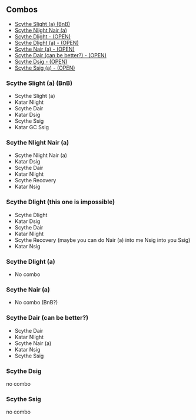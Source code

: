 ## Combos
- [Scythe Slight (a) (BnB)](#scythe-slight-a-bnb)
- [Scythe Nlight Nair (a)](#scythe-nlight-nair-a)
- [Scythe Dlight - (OPEN)](#scythe-dlight-this-one-is-impossible)
- [Scythe Dlight (a) - (OPEN)](#scythe-dlight-a)
- [Scythe Nair (a) - (OPEN)](#scythe-nair-a)
- [Scythe Dair (can be better?) - (OPEN)](#scythe-dair-can-be-better)
- [Scythe Dsig - (OPEN)](#scythe-dsig)
- [Scythe Ssig (a) - (OPEN)](#scythe-ssig)

### Scythe Slight (a) (BnB)
- Scythe Slight (a)
- Katar Nlight
- Scythe Dair
- Katar Dsig
- Scythe Ssig
- Katar GC Ssig

### Scythe Nlight Nair (a)
- Scythe Nlight Nair (a)
- Katar Dsig
- Scythe Dair
- Katar Nlight
- Scythe Recovery
- Katar Nsig

### Scythe Dlight (this one is impossible)
- Scythe Dlight
- Katar Dsig
- Scythe Dair
- Katar Nlight
- Scythe Recovery (maybe you can do Nair (a) into me Nsig into you Ssig)
- Katar Nsig

### Scythe Dlight (a)
- No combo

### Scythe Nair (a)
- No combo (BnB?)

### Scythe Dair (can be better?)
- Scythe Dair
- Katar Nlight
- Scythe Nair (a)
- Katar Nsig
- Scythe Ssig

### Scythe Dsig
no combo

### Scythe Ssig
no combo
